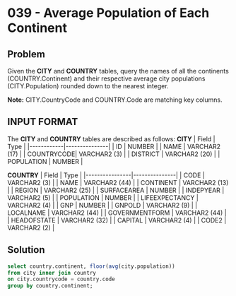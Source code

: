# 039 - Average Population of Each Continent
## Problem

Given the **CITY** and **COUNTRY** tables, query the names of all the continents (COUNTRY.Continent) and their respective average city populations (CITY.Population) rounded down to the nearest integer.

**Note:** CITY.CountryCode and COUNTRY.Code are matching key columns.

## INPUT FORMAT

The **CITY** and **COUNTRY** tables are described as follows:
**CITY**
| Field	     | Type          |
|------------|---------------|
| ID	       | NUMBER        |
| NAME	     | VARCHAR2 (17) |
| COUNTRYCODE| VARCHAR2 (3)  |
| DISTRICT	 | VARCHAR2 (20) |
| POPULATION | NUMBER        |

**COUNTRY**
| Field	         | Type          |
|----------------|---------------|
| CODE 	         | VARCHAR2 (3)  |
| NAME	         | VARCHAR2 (44) |
| CONTINENT      | VARCHAR2 (13) |
| REGION	       | VARCHAR2 (25) |
| SURFACEAREA    | NUMBER        |
| INDEPYEAR 	   | VARCHAR2 (5)  |
| POPULATION     | NUMBER        |
| LIFEEXPECTANCY | VARCHAR2 (4)  |
| GNP            | NUMBER        |
| GNPOLD 	       | VARCHAR2 (9)  |
| LOCALNAME 	   | VARCHAR2 (44) |
| GOVERNMENTFORM | VARCHAR2 (44) |
| HEADOFSTATE 	 | VARCHAR2 (32) |
| CAPITAL 	     | VARCHAR2 (4)  |
| CODE2 	       | VARCHAR2 (2)  |

## Solution
```sql
select country.continent, floor(avg(city.population))
from city inner join country
on city.countrycode = country.code
group by country.continent;
```
